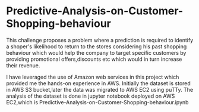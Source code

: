 # Predictive-Analysis-on-Customer-Shopping-behaviour

This challenge proposes a problem where a prediction is required to identify a shoper's likelihood to return to the stores considering his past shopping behaviour which would help the company to target specific customers by providing promotional offers,discounts etc which would in turn increase their revenue.

I have leveraged the use of Amazon web services in this project which provided me the hands-on experience in AWS.
Initially the dataset is stored in AWS S3 bucket,later the data was migrated to AWS EC2 using puTTy.
The analysis of the dataset is done in jupyter notebook deployed on AWS EC2,which is Predictive-Analysis-on-Customer-Shopping-behaviour.ipynb
